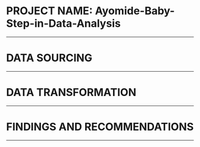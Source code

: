 # PROJECT NAME: Ayomide-Baby-Step-in-Data-Analysis

___
# DATA SOURCING

___
# DATA TRANSFORMATION

___
# FINDINGS AND RECOMMENDATIONS

___
